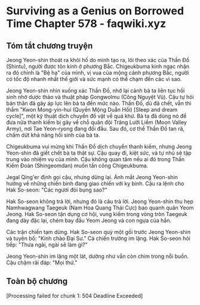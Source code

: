 # Surviving as a Genius on Borrowed Time Chapter 578 - faqwiki.xyz

## Tóm tắt chương truyện

Jeong Yeon-shin thoát ra khỏi hố do mình tạo ra, lôi theo xác của Thần Đồ (Shintu), người được tôn kính ở phương Bắc. Chigeukbuma kinh ngạc nhận ra đó chính là "Bệ hạ" của mình, vị vua của mộng cảnh phương Bắc, người có tốc độ nhanh nhất thế giới và sức mạnh có thể chạm đến các vì sao.

Jeong Yeon-shin nhìn xuống xác Thần Đồ, nhớ lại cảnh bà ta liên tục hồi sinh nhờ dược thảo và thuật pháp Gongwolmu (Công Nguyệt Vũ). Cậu tự hỏi bản thân đã gây áp lực lên bà ta đến mức nào. Thần Đồ, dù đã chết, vẫn thì thầm "Kwon Mong-yin-hui (Quyền Mộng Duẫn Hối) [Sleep and dream cycle]", một kỹ thuật dịch chuyển đồ vật về quá khứ. Bà ta đã dùng nó để đưa nửa thanh kiếm bị gãy về chỗ quân đội Trăng Lưỡi Liềm (Moon Valley Army), nơi Tae Yeon-ryong đang đối đầu. Sau đó, cơ thể Thần Đồ tan rã, chấm dứt khả năng hồi sinh của bà ta.

Chigeukbuma vui mừng khi Thần Đồ dịch chuyển thanh kiếm, nhưng Jeong Yeon-shin đã giết chết bà ta thật sự. Cậu quay đi, kiệt sức, và tự nhủ sẽ tập trung vào nhiệm vụ của mình. Cậu không quan tâm nếu ai đó trong Thần Kiếm Đoàn (Shingeomdan) muốn tấn công Chigeukbuma.

Jegal Qing'er định gọi cậu, nhưng dừng lại. Ánh mắt Jeong Yeon-shin hướng về những chiến binh đang giao chiến với kỵ binh. Cậu ra lệnh cho Hak So-seon: "Các ngươi đói bụng sao?"

Hak So-seon không trả lời, nhưng đó là câu trả lời. Jeong Yeon-shin thu hẹp Namhwagwang Taegeuk (Nam Hoa Quang Thái Cực) bao quanh quân Yeom Jeong. Hak So-seon tận dụng cơ hội, vung kiếm trong vòng tròn Taegeuk đang dày đặc lại, chém bay đầu Yeom Jeong và con ngựa của hắn.

Các trận chiến tạm dừng. Hak So-seon quỳ một gối trước Jeong Yeon-shin và tuyên bố: "Kính chào Đại Sư." Cả chiến trường im lặng. Hak So-seon hỏi tiếp: "Thưa ngài, ngài sẽ làm gì?"

Jeong Yeon-shin im lặng một lát, dường như vẫn còn chìm trong nỗi buồn. Cậu chậm rãi đáp: "Mọi thứ."

## Toàn bộ chương

[Processing failed for chunk 1: 504 Deadline Exceeded]